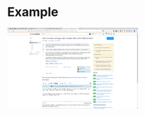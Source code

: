 # Example

<a href="http://google.com" title="example image"><img src="screenshot.png" width="300"></a>
